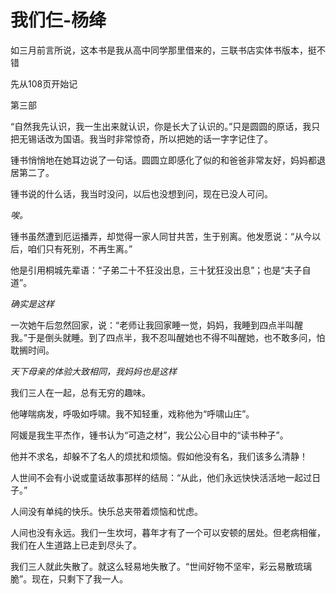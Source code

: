 # 我们仨-杨绛

如三月前言所说，这本书是我从高中同学那里借来的，三联书店实体书版本，挺不错

先从108页开始记

第三部

“自然我先认识，我一生出来就认识，你是长大了认识的。”只是圆圆的原话，我只把无锡话改为国语。我当时非常惊奇，所以把她的话一字字记住了。

锺书悄悄地在她耳边说了一句话。圆圆立即感化了似的和爸爸非常友好，妈妈都退居第二了。

锺书说的什么话，我当时没问，以后也没想到问，现在已没人可问。

_唉。_

锺书虽然遭到厄运播弄，却觉得一家人同甘共苦，生于别离。他发愿说：“从今以后，咱们只有死别，不再生离。”

他是引用桐城先辈语：“子弟二十不狂没出息，三十犹狂没出息”；也是“夫子自道”。

_确实是这样_

一次她午后忽然回家，说：“老师让我回家睡一觉，妈妈，我睡到四点半叫醒我。”于是倒头就睡。到了四点半，我不忍叫醒她也不得不叫醒她，也不敢多问，怕耽搁时间。

_天下母亲的体验大致相同，我妈妈也是这样_

我们三人在一起，总有无穷的趣味。

他哮喘病发，呼吸如呼啸。我不知轻重，戏称他为“呼啸山庄”。

阿媛是我生平杰作，锺书认为“可造之材”，我公公心目中的“读书种子”。

他并不求名，却躲不了名人的烦扰和烦恼。假如他没有名，我们该多么清静！

人世间不会有小说或童话故事那样的结局：“从此，他们永远快快活活地一起过日子。”

人间没有单纯的快乐。快乐总夹带着烦恼和忧虑。

人间也没有永远。我们一生坎坷，暮年才有了一个可以安顿的居处。但老病相催，我们在人生道路上已走到尽头了。

我们三人就此失散了。就这么轻易地失散了。“世间好物不坚牢，彩云易散琉璃脆”。现在，只剩下了我一人。


